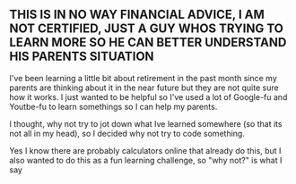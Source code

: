 ## THIS IS IN NO WAY FINANCIAL ADVICE, I AM NOT CERTIFIED, JUST A GUY WHOS TRYING TO LEARN MORE SO HE CAN BETTER UNDERSTAND HIS PARENTS SITUATION

I've been learning a little bit about retirement in the past month since my parents are thinking about it in the near future but they are not quite sure how it works. 
I just wanted to be helpful so I've used a lot of Google-fu and Youtbe-fu to learn somethings so I can help my parents.

I thought, why not try to jot down what Ive learned somewhere (so that its not all in my head), so I decided why not try to code something.

Yes I know there are probably calculators online that already do this, but I also wanted to do this as a fun learning challenge, so "why not?" is what I say